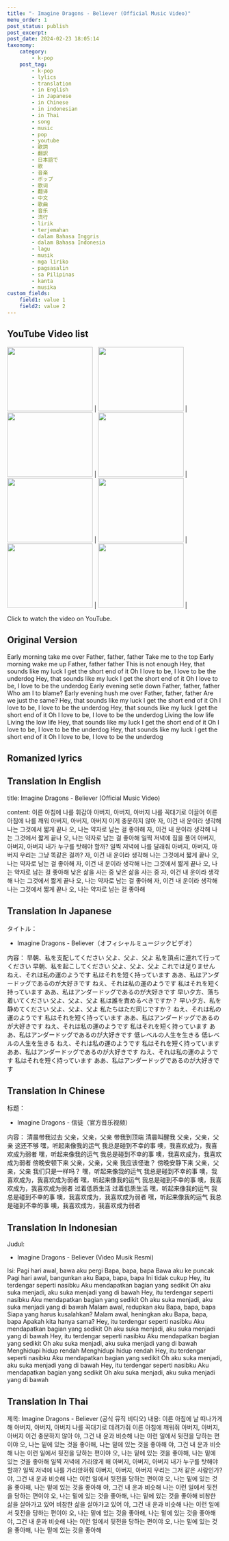 ```yaml
---
title: "- Imagine Dragons - Believer (Official Music Video)"
menu_order: 1
post_status: publish
post_excerpt: 
post_date: 2024-02-23 18:05:14
taxonomy:
    category:
        - k-pop
    post_tag:
        - k-pop
        - lylics
        - translation
        - in English
        - in Japanese
        - in Chinese
        - in indonesian
        - in Thai
        - song
        - music
        - pop
        - youtube
        - 歌詞
        - 翻訳
        - 日本語で
        - 歌
        - 音楽
        - ポップ
        - 歌词
        - 翻译
        - 中文
        - 歌曲
        - 音乐
        - 流行
        - lirik
        - terjemahan
        - dalam Bahasa Inggris
        - dalam Bahasa Indonesia
        - lagu
        - musik
        - mga liriko
        - pagsasalin
        - sa Pilipinas
        - kanta
        - musika
custom_fields:
    field1: value 1
    field2: value 2
---
```


## YouTube Video list
 [<img src='http://img.youtube.com/vi/7wtfhZwyrcc/0.jpg' width='200' height='150'>](https://youtu.be/7wtfhZwyrcc) | [<img src='http://img.youtube.com/vi/W0DM5lcj6mw/0.jpg' width='200' height='150'>](https://youtu.be/W0DM5lcj6mw) | [<img src='http://img.youtube.com/vi/4xqo7D2k8HM/0.jpg' width='200' height='150'>](https://youtu.be/4xqo7D2k8HM) | [<img src='http://img.youtube.com/vi/FUQheX3PSnY/0.jpg' width='200' height='150'>](https://youtu.be/FUQheX3PSnY) | [<img src='http://img.youtube.com/vi/R4AbzwYOmNE/0.jpg' width='200' height='150'>](https://youtu.be/R4AbzwYOmNE) |
 [<img src='http://img.youtube.com/vi/IhP3J0j9JmY/0.jpg' width='200' height='150'>](https://youtu.be/IhP3J0j9JmY) | [<img src='http://img.youtube.com/vi/bDHX9YviT30/0.jpg' width='200' height='150'>](https://youtu.be/bDHX9YviT30) | [<img src='http://img.youtube.com/vi/bpDHtLrVc3M/0.jpg' width='200' height='150'>](https://youtu.be/bpDHtLrVc3M) |

Click to watch the video on YouTube.
## Original Version
Early morning take me over
Father, father, father
Take me to the top
Early morning wake me up
Father, father father
This is not enough
Hey, that sounds like my luck
I get the short end of it
Oh I love to be, I love to be the underdog
Hey, that sounds like my luck
I get the short end of it
Oh I love to be, I love to be the underdog
Early evening setle down
Father, father, father
Who am I to blame?
Early evening hush me over
Father, father, father
Are we just the same?
Hey, that sounds like my luck
I get the short end of it
Oh I love to be, I love to be the underdog
Hey, that sounds like my luck
I get the short end of it
Oh I love to be, I love to be the underdog
Living the low life
Living the low life
Hey, that sounds like my luck
I get the short end of it
Oh I love to be, I love to be the underdog
Hey, that sounds like my luck
I get the short end of it
Oh I love to be, I love to be the underdog
## Romanized lyrics

## Translation In English
title: Imagine Dragons - Believer (Official Music Video)

content:
이른 아침에 나를 휘감아
아버지, 아버지, 아버지
나를 꼭대기로 이끌어
이른 아침에 나를 깨워
아버지, 아버지, 아버지
이게 충분하지 않아
자, 이건 내 운이라 생각해
나는 그것에서 짧게 끝나
오, 나는 약자로 남는 걸 좋아해
자, 이건 내 운이라 생각해
나는 그것에서 짧게 끝나
오, 나는 약자로 남는 걸 좋아해
일찍 저녁에 짐을 풀어
아버지, 아버지, 아버지
내가 누구를 탓해야 할까?
일찍 저녁에 나를 달래줘
아버지, 아버지, 아버지
우리는 그냥 똑같은 걸까?
자, 이건 내 운이라 생각해
나는 그것에서 짧게 끝나
오, 나는 약자로 남는 걸 좋아해
자, 이건 내 운이라 생각해
나는 그것에서 짧게 끝나
오, 나는 약자로 남는 걸 좋아해
낮은 삶을 사는 중
낮은 삶을 사는 중
자, 이건 내 운이라 생각해
나는 그것에서 짧게 끝나
오, 나는 약자로 남는 걸 좋아해
자, 이건 내 운이라 생각해
나는 그것에서 짧게 끝나
오, 나는 약자로 남는 걸 좋아해
## Translation In Japanese
タイトル：
- Imagine Dragons - Believer（オフィシャルミュージックビデオ）

内容：
早朝、私を支配してください
父よ、父よ、父よ
私を頂点に連れて行ってください
早朝、私を起こしてください
父よ、父よ、父よ
これでは足りません
ねえ、それは私の運のようです
私はそれを短く持っています
ああ、私はアンダードッグであるのが大好きです
ねえ、それは私の運のようです
私はそれを短く持っています
ああ、私はアンダードッグであるのが大好きです
早い夕方、落ち着いてください
父よ、父よ、父よ
私は誰を責めるべきですか？
早い夕方、私を静めてください
父よ、父よ、父よ
私たちはただ同じですか？
ねえ、それは私の運のようです
私はそれを短く持っています
ああ、私はアンダードッグであるのが大好きです
ねえ、それは私の運のようです
私はそれを短く持っています
ああ、私はアンダードッグであるのが大好きです
低レベルの人生を生きる
低レベルの人生を生きる
ねえ、それは私の運のようです
私はそれを短く持っています
ああ、私はアンダードッグであるのが大好きです
ねえ、それは私の運のようです
私はそれを短く持っています
ああ、私はアンダードッグであるのが大好きです
## Translation In Chinese
标题：
- Imagine Dragons - 信徒（官方音乐视频）

内容：
清晨带我过去
父亲，父亲，父亲
带我到顶端
清晨叫醒我
父亲，父亲，父亲
这还不够
嘿，听起来像我的运气
我总是碰到不幸的事
噢，我喜欢成为，我喜欢成为弱者
嘿，听起来像我的运气
我总是碰到不幸的事
噢，我喜欢成为，我喜欢成为弱者
傍晚安顿下来
父亲，父亲，父亲
我应该怪谁？
傍晚安静下来
父亲，父亲，父亲
我们只是一样吗？
嘿，听起来像我的运气
我总是碰到不幸的事
噢，我喜欢成为，我喜欢成为弱者
嘿，听起来像我的运气
我总是碰到不幸的事
噢，我喜欢成为，我喜欢成为弱者
过着低质生活
过着低质生活
嘿，听起来像我的运气
我总是碰到不幸的事
噢，我喜欢成为，我喜欢成为弱者
嘿，听起来像我的运气
我总是碰到不幸的事
噢，我喜欢成为，我喜欢成为弱者
## Translation In Indonesian
Judul:
- Imagine Dragons - Believer (Video Musik Resmi)

Isi:
Pagi hari awal, bawa aku pergi
Bapa, bapa, bapa
Bawa aku ke puncak
Pagi hari awal, bangunkan aku
Bapa, bapa, bapa
Ini tidak cukup
Hey, itu terdengar seperti nasibku
Aku mendapatkan bagian yang sedikit
Oh aku suka menjadi, aku suka menjadi yang di bawah
Hey, itu terdengar seperti nasibku
Aku mendapatkan bagian yang sedikit
Oh aku suka menjadi, aku suka menjadi yang di bawah
Malam awal, redupkan aku
Bapa, bapa, bapa
Siapa yang harus kusalahkan?
Malam awal, heningkan aku
Bapa, bapa, bapa
Apakah kita hanya sama?
Hey, itu terdengar seperti nasibku
Aku mendapatkan bagian yang sedikit
Oh aku suka menjadi, aku suka menjadi yang di bawah
Hey, itu terdengar seperti nasibku
Aku mendapatkan bagian yang sedikit
Oh aku suka menjadi, aku suka menjadi yang di bawah
Menghidupi hidup rendah
Menghidupi hidup rendah
Hey, itu terdengar seperti nasibku
Aku mendapatkan bagian yang sedikit
Oh aku suka menjadi, aku suka menjadi yang di bawah
Hey, itu terdengar seperti nasibku
Aku mendapatkan bagian yang sedikit
Oh aku suka menjadi, aku suka menjadi yang di bawah
## Translation In Thai
제목: Imagine Dragons - Believer (공식 뮤직 비디오)
내용:
이른 아침에 날 떠나가게 해
아버지, 아버지, 아버지
나를 꼭대기로 데려가줘
이른 아침에 깨워줘
아버지, 아버지, 아버지
이건 충분하지 않아
야, 그건 내 운과 비슷해
나는 이런 일에서 뒷전을 당하는 편이야
오, 나는 밑에 있는 것을 좋아해, 나는 밑에 있는 것을 좋아해
야, 그건 내 운과 비슷해
나는 이런 일에서 뒷전을 당하는 편이야
오, 나는 밑에 있는 것을 좋아해, 나는 밑에 있는 것을 좋아해
일찍 저녁에 가라앉게 해
아버지, 아버지, 아버지
내가 누구를 탓해야 할까?
일찍 저녁에 나를 가라앉혀줘
아버지, 아버지, 아버지
우리는 그저 같은 사람인가?
야, 그건 내 운과 비슷해
나는 이런 일에서 뒷전을 당하는 편이야
오, 나는 밑에 있는 것을 좋아해, 나는 밑에 있는 것을 좋아해
야, 그건 내 운과 비슷해
나는 이런 일에서 뒷전을 당하는 편이야
오, 나는 밑에 있는 것을 좋아해, 나는 밑에 있는 것을 좋아해
비참한 삶을 살아가고 있어
비참한 삶을 살아가고 있어
야, 그건 내 운과 비슷해
나는 이런 일에서 뒷전을 당하는 편이야
오, 나는 밑에 있는 것을 좋아해, 나는 밑에 있는 것을 좋아해
야, 그건 내 운과 비슷해
나는 이런 일에서 뒷전을 당하는 편이야
오, 나는 밑에 있는 것을 좋아해, 나는 밑에 있는 것을 좋아해

